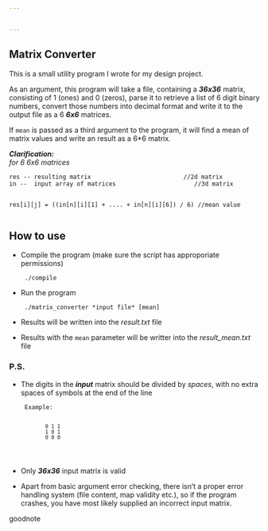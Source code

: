 ```yaml
---


---
```


<h2 id="matrix-converter">Matrix Converter</h2>
<p>This is a small utility program I wrote for my design project.</p>
<p>As an argument, this program will take a file, containing a <em><strong>36x36</strong></em> matrix, consisting of 1 (ones) and 0 (zeros), parse it to retrieve a list of 6 digit binary numbers, convert those numbers into decimal format and write it to the output file as a 6 <em><strong>6x6</strong></em> matrices.</p>
<p>If <code>mean</code> is passed as a third argument to the program, it will find a mean of matrix values and write an result as a 6*6 matrix.</p>
<p><em><strong>Clarification:</strong></em>	<br>
<em>for 6 6x6 matrices</em></p>
<pre><code>res -- resulting matrix							//2d matrix
in --  input array of matrices						//3d matrix

res[i][j] = ((in[n][i][1] + .... + in[n][i][6]) / 6)					//mean value
</code></pre>
<h2 id="how-to-use">How to use</h2>
<ul>
<li>
<p>Compile the program (make sure the script has approporiate permissions)</p>
<pre><code> ./compile
</code></pre>
</li>
<li>
<p>Run the program</p>
<pre><code> ./matrix_converter *input file* [mean]
</code></pre>
</li>
<li>
<p>Results will be written into the <em>result.txt</em> file</p>
</li>
<li>
<p>Results with the <code>mean</code> parameter will be writter into the <em>result_mean.txt</em> file</p>
</li>
</ul>
<h3 id="p.s.">P.S.</h3>
<ul>
<li>
<p>The digits in the <em><strong>input</strong></em> matrix should be divided by <em>spaces</em>, with no extra spaces of symbols at the end of the line</p>
<pre><code> Example:
 
 			0 1 1
 			1 0 1
 			0 0 0
</code></pre>
</li>
<li>
<p>Only <em><strong>36x36</strong></em> input matrix is valid</p>
</li>
<li>
<p>Apart from basic argument error checking, there isn’t a proper error handling system (file content, map validity etc.), so if the program crashes, you have most likely supplied an incorrect input matrix.</p>
</li>
</ul>
<p>goodnote</p>

